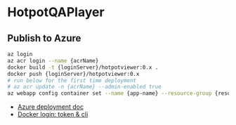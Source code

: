 # HotpotQAPlayer

## Publish to Azure

```bash
az login
az acr login --name {acrName}
docker build -t {loginServer}/hotpotviewer:0.x .
docker push {loginServer}/hotpotviewer:0.x
# run below for the first time deployment
# az acr update -n {acrName} --admin-enabled true
az webapp config container set --name {app-name} --resource-group {resourceGoupName} --docker-custom-image-name {acrName}.azurecr.io/hotpotviewer:0.x --docker-registry-server-url https://{acrName}.azurecr.io
```

- [Azure deployment doc](https://docs.microsoft.com/en-us/azure/app-service/tutorial-custom-container?pivots=container-linux)
- [Docker login: token & cli](https://docs.microsoft.com/en-us/azure/container-registry/container-registry-authentication#az-acr-login-with---expose-token)